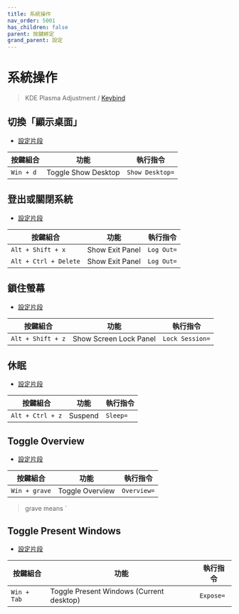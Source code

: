```yaml
---
title: 系統操作
nav_order: 5001
has_children: false
parent: 按鍵綁定
grand_parent: 設定
---
```



# 系統操作

> KDE Plasma Adjustment / [Keybind](https://github.com/samwhelp/fedora-kde-plasma-adjustment/tree/main/prototype/main/demo-config/keybind/demo-keybind-mode-dolphin)


## 切換「顯示桌面」

* [設定片段](https://github.com/samwhelp/fedora-kde-plasma-adjustment/blob/main/prototype/main/kde-config/locale/en_us/Breeze-Dark/asset/overlay/etc/skel/.config/kglobalshortcutsrc#L68)

| 按鍵組合           | 功能        | 執行指令             |
| ----------------- | ------------ | -------------------- |
| `Win + d`  | Toggle Show Desktop | `Show Desktop=` |


## 登出或關閉系統

* [設定片段](https://github.com/samwhelp/fedora-kde-plasma-adjustment/blob/main/prototype/main/kde-config/locale/en_us/Breeze-Dark/asset/overlay/etc/skel/.config/kglobalshortcutsrc#L46)

| 按鍵組合           | 功能        | 執行指令             |
| ----------------- | ------------ | -------------------- |
| `Alt + Shift + x`  | Show Exit Panel | `Log Out=` |
| `Alt + Ctrl + Delete`  | Show Exit Panel | `Log Out=` |


## 鎖住螢幕

* [設定片段](https://github.com/samwhelp/fedora-kde-plasma-adjustment/blob/main/prototype/main/kde-config/locale/en_us/Breeze-Dark/asset/overlay/etc/skel/.config/kglobalshortcutsrc#L45)

| 按鍵組合           | 功能        | 執行指令             |
| ----------------- | ------------ | -------------------- |
| `Alt + Shift + z`  | Show Screen Lock Panel | `Lock Session=` |


## 休眠

* [設定片段](https://github.com/samwhelp/fedora-kde-plasma-adjustment/blob/main/prototype/main/kde-config/locale/en_us/Breeze-Dark/asset/overlay/etc/skel/.config/kglobalshortcutsrc#L248)

| 按鍵組合           | 功能        | 執行指令             |
| ----------------- | ------------ | -------------------- |
| `Alt + Ctrl + z`  | Suspend | `Sleep=` |


## Toggle Overview

* [設定片段](https://github.com/samwhelp/fedora-kde-plasma-adjustment/blob/main/prototype/main/kde-config/locale/en_us/Breeze-Dark/asset/overlay/etc/skel/.config/kglobalshortcutsrc#L66)

| 按鍵組合           | 功能        | 執行指令             |
| ----------------- | ------------ | -------------------- |
| `Win + grave`  | Toggle Overview | `Overview=` |

> grave means `


## Toggle Present Windows

* [設定片段](https://github.com/samwhelp/fedora-kde-plasma-adjustment/blob/main/prototype/main/kde-config/locale/en_us/Breeze-Dark/asset/overlay/etc/skel/.config/kglobalshortcutsrc#L54)

| 按鍵組合           | 功能        | 執行指令             |
| ----------------- | ------------ | -------------------- |
| `Win + Tab`  | Toggle Present Windows (Current desktop) | `Expose=` |
